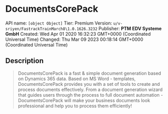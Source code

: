 # DocumentsCorePack
API name: `[object Object]`
Tier: Premium
Version: `u/v-sriyen/FastrackTrainMarch8\1.0.1626.3232`
Publisher: **PTM EDV Systeme GmbH**
Created: Wed Apr 01 2020 16:32:23 GMT+0000 (Coordinated Universal Time)
Changed: Thu Mar 09 2023 00:18:14 GMT+0000 (Coordinated Universal Time)

## Description
> DocumentsCorePack is a fast & simple document generation based on Dynamics 365 data. Based on MS Word - templates, DocumentsCorePack provides you with a set of tools to create and process documents effectively. From a document generation wizard that guides users through the process to full document automation - DocumentsCorePack will make your business documents look professional and help you to process them efficiently!
